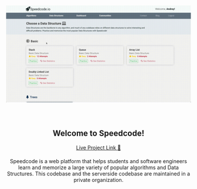<div align="center">
    <img alt="screenshot" src="public/assets/images/landing2-gif.gif">
</div>

<div style="padding-top: 40px" align="center">
    <h2>Welcome to Speedcode!</h2>
    <a href="https://speedcode.dev.novichkov.dev">Live Project Link 🔗 </a>
</div>
 
<p align="center" style="margin-top: 20px;">
Speedcode is a web platform that helps students and software engineers learn and memorize a large variety of popular algorithms and Data Structures. This codebase and the serverside codebase are maintained in a private organization. 
</p>



